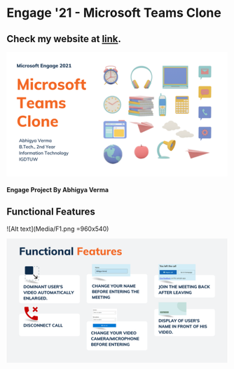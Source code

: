 # Engage '21 - Microsoft Teams Clone

## Check my website at [link](https://calling20210628085621.azurewebsites.net/).

<!-- Add banner here -->
![Project Banner](Media/1.png)

#### Engage Project By Abhigya Verma

## Functional Features
![Alt text](Media/F1.png =960x540)

![Alt text](Media/F2.png)
